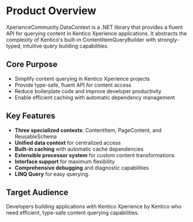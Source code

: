 # Product Overview

XperienceCommunity.DataContext is a .NET library that provides a fluent API for querying content in Kentico Xperience applications. It abstracts the complexity of Kentico's built-in ContentItemQueryBuilder with strongly-typed, intuitive query building capabilities.

## Core Purpose

- Simplify content querying in Kentico Xperience projects
- Provide type-safe, fluent API for content access
- Reduce boilerplate code and improve developer productivity
- Enable efficient caching with automatic dependency management

## Key Features

- **Three specialized contexts**: ContentItem, PageContent, and ReusableSchema
- **Unified data context** for centralized access
- **Built-in caching** with automatic cache dependencies
- **Extensible processor system** for custom content transformations
- **Interface support** for maximum flexibility
- **Comprehensive debugging** and diagnostic capabilities
- **LINQ Query** for easy querying.

## Target Audience

Developers building applications with Kentico Xperience by Kentico who need efficient, type-safe content querying capabilities.